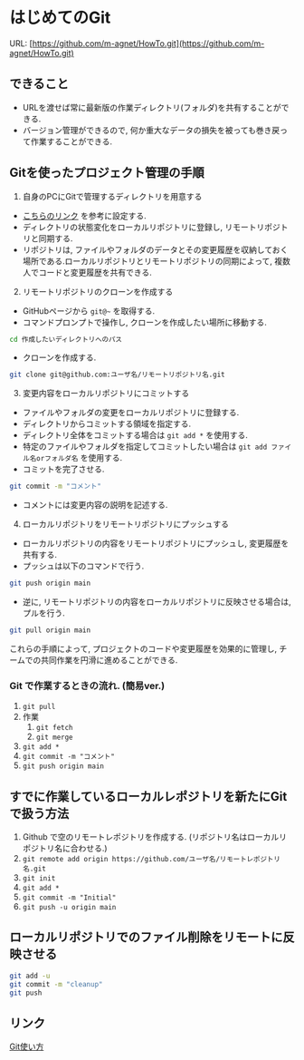 
# はじめてのGit

URL: [https://github.com/m-agnet/HowTo.git](https://github.com/m-agnet/HowTo.git)

## できること

- URLを渡せば常に最新版の作業ディレクトリ(フォルダ)を共有することができる.
- バージョン管理ができるので, 何か重大なデータの損失を被っても巻き戻って作業することができる.

## Gitを使ったプロジェクト管理の手順

1. 自身のPCにGitで管理するディレクトリを用意する

- [こちらのリンク](https://prog-8.com/docs/git-env-win) を参考に設定する.
- ディレクトリの状態変化をローカルリポジトリに登録し, リモートリポジトリと同期する.
- リポジトリは, ファイルやフォルダのデータとその変更履歴を収納しておく場所である.ローカルリポジトリとリモートリポジトリの同期によって, 複数人でコードと変更履歴を共有できる.

2. リモートリポジトリのクローンを作成する

- GitHubページから `git@~` を取得する.
- コマンドプロンプトで操作し, クローンを作成したい場所に移動する.

```zsh
cd 作成したいディレクトリへのパス
```

- クローンを作成する.

```zsh
git clone git@github.com:ユーザ名/リモートリポジトリ名.git
```

3. 変更内容をローカルリポジトリにコミットする

- ファイルやフォルダの変更をローカルリポジトリに登録する.
- ディレクトリからコミットする領域を指定する.
- ディレクトリ全体をコミットする場合は `git add *` を使用する.
- 特定のファイルやフォルダを指定してコミットしたい場合は `git add ファイル名orフォルダ名` を使用する.
- コミットを完了させる.

```zsh
git commit -m "コメント"
```

- コメントには変更内容の説明を記述する.

4. ローカルリポジトリをリモートリポジトリにプッシュする

- ローカルリポジトリの内容をリモートリポジトリにプッシュし, 変更履歴を共有する.
- プッシュは以下のコマンドで行う.

```zsh
git push origin main
```

- 逆に, リモートリポジトリの内容をローカルリポジトリに反映させる場合は, プルを行う.

```zsh
git pull origin main
```

これらの手順によって, プロジェクトのコードや変更履歴を効果的に管理し, チームでの共同作業を円滑に進めることができる.


### Git で作業するときの流れ. (簡易ver.)
1. `git pull` 
1. 作業 
   1. `git fetch`
   1. `git merge`
1. `git add *`
1. `git commit -m "コメント"`
1. `git push origin main`

## すでに作業しているローカルレポジトリを新たにGitで扱う方法

1. Github で空のリモートレポジトリを作成する. (リポジトリ名はローカルリポジトリ名に合わせる.)
1. `git remote add origin https://github.com/ユーザ名/リモートレポジトリ名.git`
2. `git init`
3. `git add *`
4. `git commit -m "Initial"`
5. `git push -u origin main`

## ローカルリポジトリでのファイル削除をリモートに反映させる

```zsh
git add -u
git commit -m "cleanup"
git push
```

## リンク

[Git使い方](https://qiita.com/m-agnet/items/7bfd28c5e8a30bc7bd30)